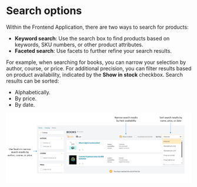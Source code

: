 # Search options

Within the Frontend Application, there are two ways to search for products:

* **Keyword search**: Use the search box to find products based on keywords, SKU numbers, or other product attributes.
* **Faceted search**: Use facets to further refine your search results.

For example, when searching for books, you can narrow your selection by author, course, or price. For additional precision, you can filter results based on product availability, indicated by the **Show in stock** checkbox. Search results can be sorted:

* Alphabetically.
* By price.
* By date.
    
![facet search](../media/faceted-search.png)
